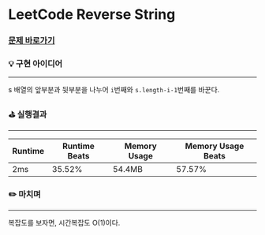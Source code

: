 # LeetCode Reverse String
### [문제 바로가기](https://leetcode.com/explore/interview/card/top-interview-questions-easy/127/strings/879/)

### 💡 구현 아이디어
---

s 배열의 앞부분과 뒷부분을 나누어 `i`번째와 `s.length-i-1`번째를 바꾼다.
<br/>

### ⛳️ 실행결과
---
| Runtime | Runtime Beats | Memory Usage | Memory Usage Beats |
| ------ | ------ | ------ | ------ |
|  2ms | 35.52% | 54.4MB | 57.57% | <br/><br/>


### ✏️ 마치며
---
복잡도를 보자면, 시간복잡도 O(1)이다. 
